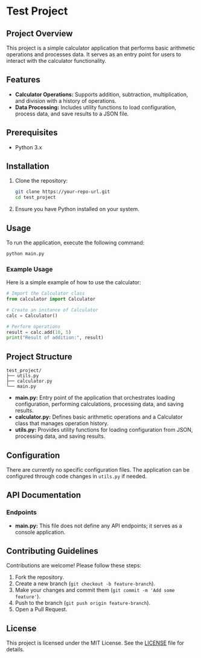 # Test Project

## Project Overview
This project is a simple calculator application that performs basic arithmetic operations and processes data. It serves as an entry point for users to interact with the calculator functionality.

## Features
- **Calculator Operations:** Supports addition, subtraction, multiplication, and division with a history of operations.
- **Data Processing:** Includes utility functions to load configuration, process data, and save results to a JSON file.

## Prerequisites
- Python 3.x

## Installation
1. Clone the repository:
   ```bash
   git clone https://your-repo-url.git
   cd test_project
   ```
2. Ensure you have Python installed on your system.

## Usage
To run the application, execute the following command:
```bash
python main.py
```

### Example Usage
Here is a simple example of how to use the calculator:
```python
# Import the Calculator class
from calculator import Calculator

# Create an instance of Calculator
calc = Calculator()

# Perform operations
result = calc.add(10, 5)
print("Result of addition:", result)
```

## Project Structure
```
test_project/
├── utils.py
├── calculator.py
└── main.py
```
- **main.py:** Entry point of the application that orchestrates loading configuration, performing calculations, processing data, and saving results.
- **calculator.py:** Defines basic arithmetic operations and a Calculator class that manages operation history.
- **utils.py:** Provides utility functions for loading configuration from JSON, processing data, and saving results.

## Configuration
There are currently no specific configuration files. The application can be configured through code changes in `utils.py` if needed.

## API Documentation
### Endpoints
- **main.py:** This file does not define any API endpoints; it serves as a console application.

## Contributing Guidelines
Contributions are welcome! Please follow these steps:
1. Fork the repository.
2. Create a new branch (`git checkout -b feature-branch`).
3. Make your changes and commit them (`git commit -m 'Add some feature'`).
4. Push to the branch (`git push origin feature-branch`).
5. Open a Pull Request.

## License
This project is licensed under the MIT License. See the [LICENSE](LICENSE) file for details.